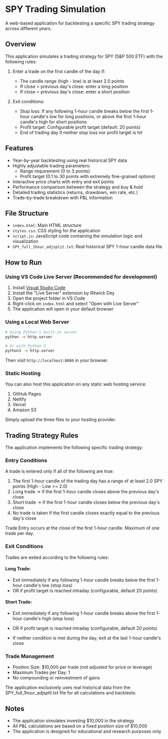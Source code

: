 # SPY Trading Simulation

A web-based application for backtesting a specific SPY trading strategy across different years.

## Overview

This application simulates a trading strategy for SPY (S&P 500 ETF) with the following rules:

1. Enter a trade on the first candle of the day if:
   - The candle range (high - low) is at least 2.0 points
   - If close > previous day's close: enter a long position
   - If close < previous day's close: enter a short position

2. Exit conditions:
   - Stop loss: If any following 1-hour candle breaks below the first 1-hour candle's low for long positions, or above the first 1-hour candle's high for short positions
   - Profit target: Configurable profit target (default: 20 points)
   - End of trading day if neither stop loss nor profit target is hit

## Features

- Year-by-year backtesting using real historical SPY data
- Highly adjustable trading parameters:
  - Range requirement (0 to 3 points)
  - Profit target (0.1 to 30 points with extremely fine-grained options)
- Interactive price charts with entry and exit points
- Performance comparison between the strategy and buy & hold
- Detailed trading statistics (returns, drawdown, win rate, etc.)
- Trade-by-trade breakdown with P&L information

## File Structure

- `index.html`: Main HTML structure
- `styles.css`: CSS styling for the application
- `script.js`: JavaScript code containing the simulation logic and visualization
- `SPY_full_1hour_adjsplit.txt`: Real historical SPY 1-hour candle data file

## How to Run

### Using VS Code Live Server (Recommended for development)

1. Install [Visual Studio Code](https://code.visualstudio.com/)
2. Install the "Live Server" extension by Ritwick Dey
3. Open the project folder in VS Code
4. Right-click on `index.html` and select "Open with Live Server"
5. The application will open in your default browser

### Using a Local Web Server

```bash
# Using Python's built-in server
python -m http.server

# Or with Python 3
python3 -m http.server
```

Then visit `http://localhost:8000` in your browser.

### Static Hosting

You can also host this application on any static web hosting service:

1. GitHub Pages
2. Netlify
3. Vercel
4. Amazon S3

Simply upload the three files to your hosting provider.

## Trading Strategy Rules

The application implements the following specific trading strategy:

### Entry Conditions
A trade is entered only if all of the following are true:
1. The first 1-hour candle of the trading day has a range of at least 2.0 SPY points (High - Low >= 2.0)
2. Long trade → if the first 1-hour candle closes above the previous day's close
3. Short trade → if the first 1-hour candle closes below the previous day's close
4. No trade is taken if the first candle closes exactly equal to the previous day's close

Trade Entry occurs at the close of the first 1-hour candle.
Maximum of one trade per day.

### Exit Conditions
Trades are exited according to the following rules:

#### Long Trade:
- Exit immediately if any following 1-hour candle breaks below the first 1-hour candle's low (stop loss)
- OR if profit target is reached intraday (configurable, default 20 points)

#### Short Trade:
- Exit immediately if any following 1-hour candle breaks above the first 1-hour candle's high (stop loss)
- OR if profit target is reached intraday (configurable, default 20 points)

- If neither condition is met during the day, exit at the last 1-hour candle's close

### Trade Management
- Position Size: $10,000 per trade (not adjusted for price or leverage)
- Maximum Trades per Day: 1
- No compounding or reinvestment of gains

The application exclusively uses real historical data from the SPY_full_1hour_adjsplit.txt file for all calculations and backtests.

## Notes

- The application simulates investing $10,000 in the strategy
- All P&L calculations are based on a fixed position size of $10,000
- The application is designed for educational and research purposes only